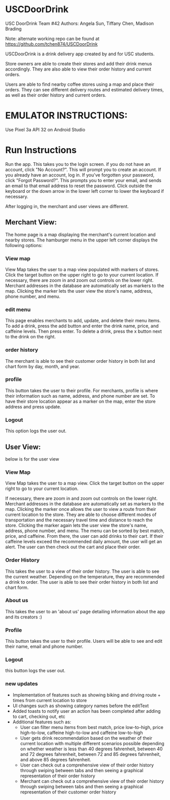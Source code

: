 # USCDoorDrink

USC DoorDrink
Team #42
Authors: Angela Sun, Tiffany Chen, Madison Brading

Note: alternate working repo can be found at https://github.com/tchen874/USCDoorDrink

USCDoorDrink is a drink delivery app created by and for USC students.

Store owners are able to create their stores and add their drink menus accordingly. They are also able to view their order history and current orders.

Users are able to find nearby coffee stores using a map and place their orders. They can see different delivery routes and estimated delivery times, as well as their order history and current orders.

# EMULATOR INSTRUCTIONS:
Use Pixel 3a API 32 on Android Studio

# Run Instructions
Run the app. This takes you to the login screen.
if you do not have an account, click "No Account?". This will prompt you to create an account.
If you already have an account, log in.
If you've forgotten your password, click "Forgot Password?". This prompts you to enter your email, and sends an email to that email address to reset the password.
Click outside the keyboard or the down arrow in the lower left corner to lower the keyboard if necessary.

After logging in, the merchant and user views are different.

## Merchant View:
The home page is a map displaying the merchant's current location and nearby stores. The hamburger menu in the upper left corner displays the following options:
### View map
View Map takes the user to a map view populated with markers of stores. Click the target button on the upper right to go to your current location.
If necessary, there are zoom in and zoom out controls on the lower right.
Merchant addresses in the database are automatically set as markers to the map.
Clicking the marker lets the user view the store's name, address, phone number, and menu.

### edit menu
This page enables merchants to add, update, and delete their menu items.
To add a drink, press the add button and enter the drink name, price, and caffeine levels. Then press enter.
To delete a drink, press the x button next to the drink on the right.

### order history
The merchant is able to see their customer order history in both list and chart form by day, month, and year.

### profile
This button takes the user to their profile.
For merchants, profile is where their information such as name, address, and phone number are set.
To have their store location appear as a marker on the map, enter the store address and press update.

### Logout
This option logs the user out.


## User View:
below is for the user view

### View Map
View Map takes the user to a map view. Click the target button on the upper right to go to your current location.

If necessary, there are zoom in and zoom out controls on the lower right.
Merchant addresses in the database are automatically set as markers to the map.
Clicking the marker once allows the user to view a route from their current location to the store. They are able to choose different modes of transportation and the necessary travel time and distance to reach the store.
Clicking the marker again lets the user view the store's name, address, phone number, and menu. The menu can be sorted by best match, price, and caffeine.
From there, the user can add drinks to their cart.
If their caffeine levels exceed the recommended daily amount, the user will get an alert.
The user can then check out the cart and place their order.


### Order History
This takes the user to a view of their order history.
The user is able to see the current weather. Depending on the temperature, they are recommended a drink to order.
The user is able to see their order history in both list and chart form.


### About us
This takes the user to an 'about us' page detailing information about the app and its creators :)


### Profile
This button takes the user to their profile.
Users will be able to see and edit their name, email and phone number.


### Logout
this button logs the user out.

### new updates
- Implementation of features such as showing biking and driving route + times from current location to store
- UI changes such as showing category names before the editText
- Added toasts to notify user an action has been completed after adding to cart, checking out, etc
- Additional features such as:
  - User can filter menu items from best match, price low-to-high, price high-to-low, caffeine high-to-low and caffeine low-to-high
  - User gets drink recommendation based on the weather of their current location with multiple different scenarios possible depending on whether weather is less than 40 degrees fahrenheit, between 40 and 72 degrees fahrenheit, between 72 and 85 degrees fahrenheit, and above 85 degrees fahrenheit.
  - User can check out a comprehensive view of their order history through swiping between tabs and then seeing a graphical representation of their order history
  - Merchant can check out a comprehensive view of their order history through swiping between tabs and then seeing a graphical representation of their customer order history




